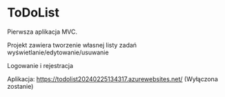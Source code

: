 # ToDoList

Pierwsza aplikacja MVC.

Projekt zawiera tworzenie własnej listy zadań wyświetlanie/edytowanie/usuwanie

Logowanie i rejestracja

Aplikacja: https://todolist20240225134317.azurewebsites.net/ (Wyłączona zostanie)
